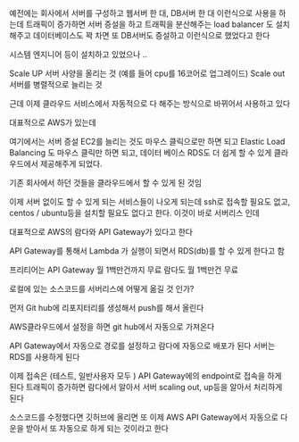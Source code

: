 예전에는 회사에서 서버를 구성하고 
웹서버 한 대, DB서버 한 대 
이런식으로 사용을 하는데 
트래픽이 증가하면 서버 증설을 하고 트래픽을 분산해주는 load balancer 도 설치해주고
데이터베이스도 꽉 차면 또 DB서버도 증설하고 
이런식으로 했었다고 한다

시스템 엔지니어 등이 설치하고 있었으나 ..

Scale UP 서버 사양을 올리는 것 (예를 들어 cpu를 16코어로 업그레이드)
Scale out  서버를 병렬적으로 늘리는 것


근데 이제 클라우드 서비스에서 자동적으로 다 해주는 방식으로 바뀌어서 사용하고 있다

대표적으로 AWS가 있는데 

여기에서는 서버 증설 EC2를 늘리는 것도 마우스 클릭으로만 하면 되고 
Elastic Load Balancing 도 마우스 클릭만 하면 되고, 
데이터 베이스 RDS도 더 쉽게 할 수 있게 클라우드에서 제공해주게 되었다.

기존 회사에서 하던 것들을 클라우드에서 할 수 있게 된 것임

이제 서버 없이도 할 수 있게 되는 서비스들이 나오게 되는데
ssh로 접속할 필요도 없고, centos / ubuntu등을 설치할 필요도 없다고 한다.
이것이 바로 서버리스 인데 

대표적으로 AWS의 람다와 API Gateway가 있다고 한다

API Gateway를 통해서 Lambda 가 실행이 되면서 RDS(db)를 할 수 있게 한다고 함

프리티어는 
API Gateway 월 1백만건까지 무료
람다도 월 1백만건 무료




로컬에 있는 소스코드를 서버리스에 어떻게 옮길 것 인가?

먼저 Git hub에 리포지터리를 생성해서 push를 해서 올린다

AWS클라우드에서 설정을 하면 git hub에서 자동으로 가져온다

API Gateway에서 자동으로 경로를 설정하고 
람다에 자동으로 배포가 된다 
서버는 RDS를 사용하게 된다

이제 접속은 (테스트, 일반사용자 모두 ) API Gateway에의 endpoint로 접속을 하게 된다
트래픽이 증가하면 람다에서 알아서 서버 scaling out, up등을 알아서 처리하게 된다

소스코드를 수정했다면 깃허브에 올리면 또 이제 
AWS API Gateway에서 자동으로 다운을 받아서 또 자동으로 하게 되는 것이라고 한다

